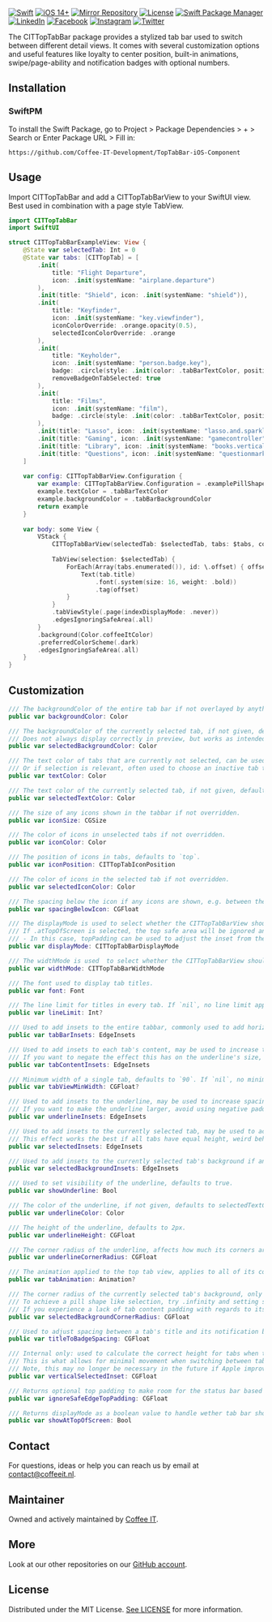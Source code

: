 <!--
[![Coffee IT - Aroma CITTopTabBar iOS Component](https://coffeeit.nl/wp-content/uploads/2022/07/Aroma_Pincode_iOS.png)](https://coffeeit.nl/)
-->

[![Swift](https://img.shields.io/badge/Swift-5.6-red?style=flat-square)](https://img.shields.io/badge/Swift-5.6-red?style=flat-square)
[![iOS 14+](https://img.shields.io/badge/iOS-v14+-pink?style=flat-square)](https://img.shields.io/badge/iOS-v14+-pink?style=flat-square)
[![Mirror Repository](https://img.shields.io/badge/Mirror-Repository-pink?style=flat-square)](https://img.shields.io/badge/Mirror-Repository-pink?style=flat-square)
[![License](https://img.shields.io/badge/License-MIT-pink.svg?style=flat-square)](LICENSE.md)
[![Swift Package Manager](https://img.shields.io/badge/Swift_Package_Manager-Compatible-red?style=flat-square)](https://img.shields.io/badge/Swift_Package_Manager-Compatible-red?style=flat-square)
[![LinkedIn](https://img.shields.io/badge/LinkedIn-@CoffeeIT-blue.svg?style=flat-square)](https://linkedin.com/company/coffee-it)
[![Facebook](https://img.shields.io/badge/Facebook-CoffeeITNL-blue.svg?style=flat-square)](https://www.facebook.com/CoffeeITNL/)
[![Instagram](https://img.shields.io/badge/Instagram-CoffeeITNL-blue.svg?style=flat-square)](https://www.instagram.com/coffeeitnl/)
[![Twitter](https://img.shields.io/badge/Twitter-CoffeeITNL-blue.svg?style=flat-square)](https://twitter.com/coffeeitnl)

The CITTopTabBar package provides a stylized tab bar used to switch between different detail views. It comes with several customization options and useful features like loyalty to center position, built-in animations, swipe/page-ability and notification badges with optional numbers.

## Installation

### SwiftPM

To install the Swift Package, go to Project > Package Dependencies > + > Search or Enter Package URL > Fill in:
```
https://github.com/Coffee-IT-Development/TopTabBar-iOS-Component
```

## Usage

Import CITTopTabBar and add a CITTopTabBarView to your SwiftUI view.
Best used in combination with a page style TabView.

```swift
import CITTopTabBar
import SwiftUI

struct CITTopTabBarExampleView: View {
    @State var selectedTab: Int = 0
    @State var tabs: [CITTopTab] = [
        .init(
            title: "Flight Departure",
            icon: .init(systemName: "airplane.departure")
        ),
        .init(title: "Shield", icon: .init(systemName: "shield")),
        .init(
            title: "Keyfinder",
            icon: .init(systemName: "key.viewfinder"),
            iconColorOverride: .orange.opacity(0.5),
            selectedIconColorOverride: .orange
        ),
        .init(
            title: "Keyholder",
            icon: .init(systemName: "person.badge.key"),
            badge: .circle(style: .init(color: .tabBarTextColor, position: .leading)),
            removeBadgeOnTabSelected: true
        ),
        .init(
            title: "Films",
            icon: .init(systemName: "film"),
            badge: .circle(style: .init(color: .tabBarTextColor, position: .trailing))
        ),
        .init(title: "Lasso", icon: .init(systemName: "lasso.and.sparkles")),
        .init(title: "Gaming", icon: .init(systemName: "gamecontroller")),
        .init(title: "Library", icon: .init(systemName: "books.vertical")),
        .init(title: "Questions", icon: .init(systemName: "questionmark.app.dashed")),
    ]
    
    var config: CITTopTabBarView.Configuration {
        var example: CITTopTabBarView.Configuration = .examplePillShapedWithInset
        example.textColor = .tabBarTextColor
        example.backgroundColor = .tabBarBackgroundColor
        return example
    }
    
    var body: some View {
        VStack {
            CITTopTabBarView(selectedTab: $selectedTab, tabs: $tabs, config: config)
            
            TabView(selection: $selectedTab) {
                ForEach(Array(tabs.enumerated()), id: \.offset) { offset, tab in
                    Text(tab.title)
                        .font(.system(size: 16, weight: .bold))
                        .tag(offset)
                }
            }
            .tabViewStyle(.page(indexDisplayMode: .never))
            .edgesIgnoringSafeArea(.all)
        }
        .background(Color.coffeeItColor)
        .preferredColorScheme(.dark)
        .edgesIgnoringSafeArea(.all)
    }
}
```

## Customization

```swift
/// The backgroundColor of the entire tab bar if not overlayed by anything else,
public var backgroundColor: Color

/// The backgroundColor of the currently selected tab, if not given, defaults to clear color.
/// Does not always display correctly in preview, but works as intended at runtime on a phsycial device.
public var selectedBackgroundColor: Color

/// The text color of tabs that are currently not selected, can be used to apply a simple color for all tab items regardless of selection, like black.
/// Or if selection is relevant, often used to choose an inactive tab text color like a faded gray.
public var textColor: Color

/// The text color of the currently selected tab, if not given, defaults to textColor.
public var selectedTextColor: Color

/// The size of any icons shown in the tabbar if not overridden.
public var iconSize: CGSize

/// The color of icons in unselected tabs if not overridden.
public var iconColor: Color

/// The position of icons in tabs, defaults to `top`.
public var iconPosition: CITTopTabIconPosition

/// The color of icons in the selected tab if not overridden.
public var selectedIconColor: Color

/// The spacing below the icon if any icons are shown, e.g. between the icon and the text.
public var spacingBelowIcon: CGFloat

/// The displayMode is used to select whether the CITTopTabBarView should be shown at the top of the screen or somewhere else.
/// If .atTopOfScreen is selected, the top safe area will be ignored and filled with the given backgroundColor.
/// - In this case, topPadding can be used to adjust the inset from the top of the screen.
public var displayMode: CITTopTabBarDisplayMode

/// The widthMode is used  to select whether the CITTopTabBarView should be scrollable or fill up the given space and give tabs an equal, fixed width.
public var widthMode: CITTopTabBarWidthMode

/// The font used to display tab titles.
public var font: Font

/// The line limit for titles in every tab. If `nil`, no line limit applies. Defaults to `1`.
public var lineLimit: Int?

/// Used to add insets to the entire tabbar, commonly used to add horizontal padding to the scrollable content so it doesn't touch the sides in its initial state.
public var tabBarInsets: EdgeInsets

/// Used to add insets to each tab's content, may be used to increase the size of underlines and simultaneously spacing tabs apart.
/// If you want to negate the effect this has on the underline's size, adjust the underlineInsets accordingly.
public var tabContentInsets: EdgeInsets

/// Minimum width of a single tab, defaults to `90`. If `nil`, no minimum width applies.
public var tabViewMinWidth: CGFloat?

/// Used to add insets to the underline, may be used to increase spacing between tab content and underline, add bottom padding to the underline, or make it smaller.
/// If you want to make the underline larger, avoid using negative padding, use tabContentInsets or underlineHeight instead.
public var underlineInsets: EdgeInsets

/// Used to add insets to the currently selected tab, may be used to achieve effects like raising the selected item, try the value ".init(top: 0, leading: 0, bottom: 10, trailing: 0)".
/// This effect works the best if all tabs have equal height, weird behaviour may occur if you have active notification badges with irregular height, see CITNotificationBadgeStyle.
public var selectedInsets: EdgeInsets

/// Used to add insets to the currently selected tab's background if any.
public var selectedBackgroundInsets: EdgeInsets

/// Used to set visibility of the underline, defaults to true.
public var showUnderline: Bool

/// The color of the underline, if not given, defaults to selectedTextColor.
public var underlineColor: Color

/// The height of the underline, defaults to 2px.
public var underlineHeight: CGFloat

/// The corner radius of the underline, affects how much its corners are rounded, defaults to infinity, i.e. maximum rounding.
public var underlineCornerRadius: CGFloat

/// The animation applied to the top tab view, applies to all of its content, but most noticably affects the underline and background matchedGeometry animations.
public var tabAnimation: Animation?

/// The corner radius of the currently selected tab's background, only visible if a selectedBackgroundColor is given.
/// To achieve a pill shape like selection, try .infinity and setting showUnderline to false.
/// If you experience a lack of tab content padding with regards to its selected background, check your values for "tabContentInsets" vs "selectedBackgroundInsets" as the latter may negate the former.
public var selectedBackgroundCornerRadius: CGFloat

/// Used to adjust spacing between a tab's title and its notification badge if any, defaults to 8px.
public var titleToBadgeSpacing: CGFloat

/// Internal only: used to calculate the correct height for tabs when taking selectedInsets into consideration.
/// This is what allows for minimal movement when switching between tabs if a selectedBackgroundColor is used without breaking the expected behavior of the matchedGeometryEffect.
/// Note, this may no longer be necessary in the future if Apple improves the use of matchedGeometryEffect in .background() modifiers.
public var verticalSelectedInset: CGFloat

/// Returns optional top padding to make room for the status bar based on the displayMode.
public var ignoreSafeEdgeTopPadding: CGFloat

/// Returns displayMode as a boolean value to handle wether tab bar should be shown at the top of the view or not.
public var showAtTopOfScreen: Bool
```

## Contact

For questions, ideas or help you can reach us by email at contact@coffeeit.nl.

## Maintainer

Owned and actively maintained by [Coffee IT](https://coffeeit.nl/).

## More

Look at our other repositories on our [GitHub account](https://github.com/orgs/Coffee-IT-Development/repositories).

## License

Distributed under the MIT License. [See LICENSE](LICENSE.md) for more information.
